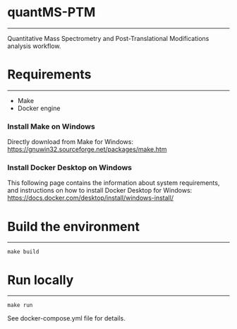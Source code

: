 # quantMS-PTM
------------------------------
Quantitative Mass Spectrometry and Post-Translational Modifications analysis workflow.


# Requirements
------------------------------

- Make
- Docker engine

### Install Make on Windows

Directly download from Make for Windows:
https://gnuwin32.sourceforge.net/packages/make.htm


### Install Docker Desktop on Windows

This following page contains the information about system requirements, and instructions on how to install Docker Desktop for Windows:
https://docs.docker.com/desktop/install/windows-install/


# Build the environment
------------------------------

```
make build
```

# Run locally
------------------------------

```
make run
```

See docker-compose.yml file for details.

